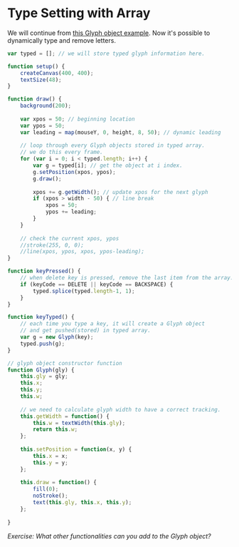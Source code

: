 # Type Setting with Array

We will continue from [this Glyph object example](https://github.com/cdaein/mica-gd405-sp17/blob/gh-pages/lectures/w8/object-glyph.md). Now it's possible to dynamically type and remove letters.

```js
var typed = []; // we will store typed glyph information here.

function setup() {
	createCanvas(400, 400);
	textSize(48);
}

function draw() {
	background(200);
	
	var xpos = 50; // beginning location
	var ypos = 50;
	var leading = map(mouseY, 0, height, 8, 50); // dynamic leading
	
	// loop through every Glyph objects stored in typed array.
	// we do this every frame.
	for (var i = 0; i < typed.length; i++) {
		var g = typed[i]; // get the object at i index.
		g.setPosition(xpos, ypos);
		g.draw();
		
		xpos += g.getWidth(); // update xpos for the next glyph
		if (xpos > width - 50) { // line break
			xpos = 50;
			ypos += leading;
		}
	}
	
	// check the current xpos, ypos
	//stroke(255, 0, 0);
	//line(xpos, ypos, xpos, ypos-leading);
}

function keyPressed() {
	// when delete key is pressed, remove the last item from the array.
	if (keyCode == DELETE || keyCode == BACKSPACE) {
		typed.splice(typed.length-1, 1);
	}
}

function keyTyped() {
	// each time you type a key, it will create a Glyph object
	// and get pushed(stored) in typed array.
	var g = new Glyph(key);
	typed.push(g);
}

// glyph object constructor function
function Glyph(gly) {
	this.gly = gly;
	this.x;
	this.y;
	this.w;
	
	// we need to calculate glyph width to have a correct tracking.
	this.getWidth = function() {
		this.w = textWidth(this.gly);
		return this.w;
	};
	
	this.setPosition = function(x, y) {
		this.x = x;
		this.y = y;
	};
	
	this.draw = function() {
		fill(0);
		noStroke();
		text(this.gly, this.x, this.y);
	};
	
}
```

*Exercise: What other functionalities can you add to the Glyph object?*
